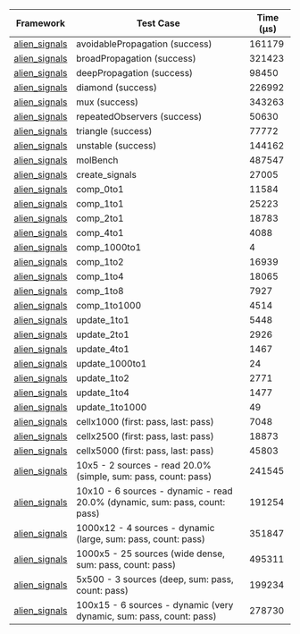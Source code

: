| Framework | Test Case | Time (μs) |
| --- | --- | --- |
| [alien_signals](https://github.com/medz/alien-signals-dart) | avoidablePropagation (success) | 161179 |
| [alien_signals](https://github.com/medz/alien-signals-dart) | broadPropagation (success) | 321423 |
| [alien_signals](https://github.com/medz/alien-signals-dart) | deepPropagation (success) | 98450 |
| [alien_signals](https://github.com/medz/alien-signals-dart) | diamond (success) | 226992 |
| [alien_signals](https://github.com/medz/alien-signals-dart) | mux (success) | 343263 |
| [alien_signals](https://github.com/medz/alien-signals-dart) | repeatedObservers (success) | 50630 |
| [alien_signals](https://github.com/medz/alien-signals-dart) | triangle (success) | 77772 |
| [alien_signals](https://github.com/medz/alien-signals-dart) | unstable (success) | 144162 |
| [alien_signals](https://github.com/medz/alien-signals-dart) | molBench | 487547 |
| [alien_signals](https://github.com/medz/alien-signals-dart) | create_signals | 27005 |
| [alien_signals](https://github.com/medz/alien-signals-dart) | comp_0to1 | 11584 |
| [alien_signals](https://github.com/medz/alien-signals-dart) | comp_1to1 | 25223 |
| [alien_signals](https://github.com/medz/alien-signals-dart) | comp_2to1 | 18783 |
| [alien_signals](https://github.com/medz/alien-signals-dart) | comp_4to1 | 4088 |
| [alien_signals](https://github.com/medz/alien-signals-dart) | comp_1000to1 | 4 |
| [alien_signals](https://github.com/medz/alien-signals-dart) | comp_1to2 | 16939 |
| [alien_signals](https://github.com/medz/alien-signals-dart) | comp_1to4 | 18065 |
| [alien_signals](https://github.com/medz/alien-signals-dart) | comp_1to8 | 7927 |
| [alien_signals](https://github.com/medz/alien-signals-dart) | comp_1to1000 | 4514 |
| [alien_signals](https://github.com/medz/alien-signals-dart) | update_1to1 | 5448 |
| [alien_signals](https://github.com/medz/alien-signals-dart) | update_2to1 | 2926 |
| [alien_signals](https://github.com/medz/alien-signals-dart) | update_4to1 | 1467 |
| [alien_signals](https://github.com/medz/alien-signals-dart) | update_1000to1 | 24 |
| [alien_signals](https://github.com/medz/alien-signals-dart) | update_1to2 | 2771 |
| [alien_signals](https://github.com/medz/alien-signals-dart) | update_1to4 | 1477 |
| [alien_signals](https://github.com/medz/alien-signals-dart) | update_1to1000 | 49 |
| [alien_signals](https://github.com/medz/alien-signals-dart) | cellx1000 (first: pass, last: pass) | 7048 |
| [alien_signals](https://github.com/medz/alien-signals-dart) | cellx2500 (first: pass, last: pass) | 18873 |
| [alien_signals](https://github.com/medz/alien-signals-dart) | cellx5000 (first: pass, last: pass) | 45803 |
| [alien_signals](https://github.com/medz/alien-signals-dart) | 10x5 - 2 sources - read 20.0% (simple, sum: pass, count: pass) | 241545 |
| [alien_signals](https://github.com/medz/alien-signals-dart) | 10x10 - 6 sources - dynamic - read 20.0% (dynamic, sum: pass, count: pass) | 191254 |
| [alien_signals](https://github.com/medz/alien-signals-dart) | 1000x12 - 4 sources - dynamic (large, sum: pass, count: pass) | 351847 |
| [alien_signals](https://github.com/medz/alien-signals-dart) | 1000x5 - 25 sources (wide dense, sum: pass, count: pass) | 495311 |
| [alien_signals](https://github.com/medz/alien-signals-dart) | 5x500 - 3 sources (deep, sum: pass, count: pass) | 199234 |
| [alien_signals](https://github.com/medz/alien-signals-dart) | 100x15 - 6 sources - dynamic (very dynamic, sum: pass, count: pass) | 278730 |
